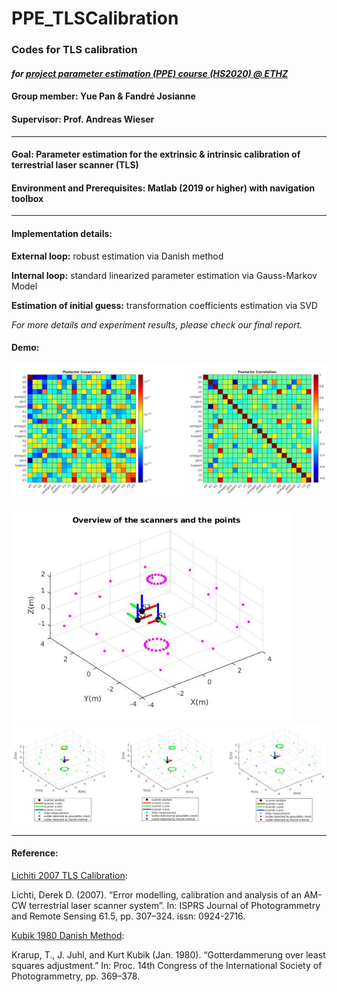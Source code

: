 # PPE_TLSCalibration
### Codes for TLS calibration 

#### *for [project parameter estimation (PPE) course (HS2020) @ ETHZ](http://www.vvz.ethz.ch/Vorlesungsverzeichnis/lerneinheit.view?lerneinheitId=124391&semkez=2018W&lang=en)*

#### Group member: Yue Pan & Fandré Josianne

#### Supervisor: Prof.  Andreas Wieser

-----

#### Goal: Parameter estimation for the extrinsic & intrinsic calibration of terrestrial laser scanner (TLS)

#### Environment and Prerequisites:  Matlab (2019 or higher) with navigation toolbox

-----

#### Implementation details:

**External loop:** robust estimation via Danish method

**Internal loop:** standard linearized parameter estimation via Gauss-Markov Model 

**Estimation of initial guess:** transformation coefficients estimation via SVD

*For more details and experiment results, please check our final report.*

#### Demo:

#### <img src="document/test_img/show_covariance_correlation_finaldata_1.jpg" alt="alt text" style="zoom:50%;"/>

<img src="document/test_img/show_scanners_ops_finaldata_1.jpg" alt="alt text" style="zoom:80%;"/>

<img src="document/test_img/show_each_scanner_finaldata_1.jpg" alt="alt text" style="zoom:50%;"/>

-----

#### Reference:

[Lichiti 2007 TLS Calibration](https://www.sciencedirect.com/science/article/abs/pii/S0924271606001298):

 Lichti, Derek D. (2007). “Error modelling, calibration and analysis of an AM-CW terrestrial laser scanner system”. In: ISPRS Journal of Photogrammetry and Remote Sensing 61.5, pp. 307–324. issn: 0924-2716.

[Kubik 1980 Danish Method](https://ci.nii.ac.jp/naid/10006711980/):

Krarup, T., J. Juhl, and Kurt Kubik (Jan. 1980). “Gotterdammerung over least squares adjustment.” In: Proc. 14th Congress of the International Society of Photogrammetry, pp. 369–378. 